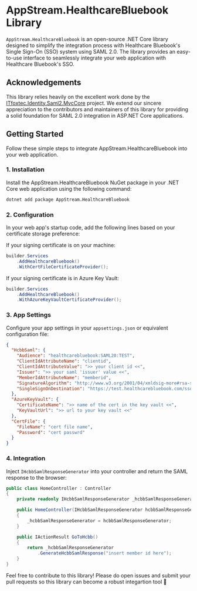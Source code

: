 # AppStream.HealthcareBluebook Library

`AppStream.HealthcareBluebook` is an open-source .NET Core library designed to simplify the integration process with Healthcare Bluebook's Single Sign-On (SSO) system using SAML 2.0. The library provides an easy-to-use interface to seamlessly integrate your web application with Healthcare Bluebook's SSO.

## Acknowledgements

This library relies heavily on the excellent work done by the [ITfoxtec.Identity.Saml2.MvcCore](https://github.com/ITfoxtec/ITfoxtec.Identity.Saml2) project. We extend our sincere appreciation to the contributors and maintainers of this library for providing a solid foundation for SAML 2.0 integration in ASP.NET Core applications.

## Getting Started

Follow these simple steps to integrate AppStream.HealthcareBluebook into your web application.

### 1. Installation

Install the AppStream.HealthcareBluebook NuGet package in your .NET Core web application using the following command:

```bash
dotnet add package AppStream.HealthcareBluebook
```

### 2. Configuration

In your web app's startup code, add the following lines based on your certificate storage preference:

If your signing certificate is on your machine:

```csharp
builder.Services
    .AddHealthcareBluebook()
    .WithCertFileCertificateProvider();
```

If your signing certificate is in Azure Key Vault:
```csharp
builder.Services
    .AddHealthcareBluebook()
    .WithAzureKeyVaultCertificateProvider();
```

### 3. App Settings

Configure your app settings in your `appsettings.json` or equivalent configuration file:

```json
{
  "HcbbSaml": {
    "Audience": "healthcarebluebook:SAML20:TEST",
    "ClientIdAttributeName": "clientid",
    "ClientIdAttributeValue": ">> your client id <<",
    "Issuer": ">> your saml 'issuer' value <<",
    "MemberIdAttributeName": "memberid",
    "SignatureAlgorithm": "http://www.w3.org/2001/04/xmldsig-more#rsa-sha256",
    "SingleSignOnDestination": "https://test.healthcarebluebook.com/sso/test/BPA/default.aspx"
  },
  "AzureKeyVault": {
    "CertificateName": ">> name of the cert in the key vault <<",
    "KeyVaultUrl": ">> url to your key vault <<"
  },
  "CertFile": {
    "FileName": "cert file name",
    "Password": "cert passwrd"
  }
}
```

### 4. Integration

Inject `IHcbbSamlResponseGenerator` into your controller and return the SAML response to the browser:

```csharp
public class HomeController : Controller
{ 
    private readonly IHcbbSamlResponseGenerator _hcbbSamlResponseGenerator;

    public HomeController(IHcbbSamlResponseGenerator hcbbSamlResponseGenerator)
    {
        _hcbbSamlResponseGenerator = hcbbSamlResponseGenerator;
    }

    public IActionResult GoToHcbb()
    {
        return _hcbbSamlResponseGenerator
            .GenerateHcbbSamlResponse("insert member id here");
    }
}
```

Feel free to contribute to this library! Please do open issues and submit your pull requests so this library can become a robust integartion tool 🚀